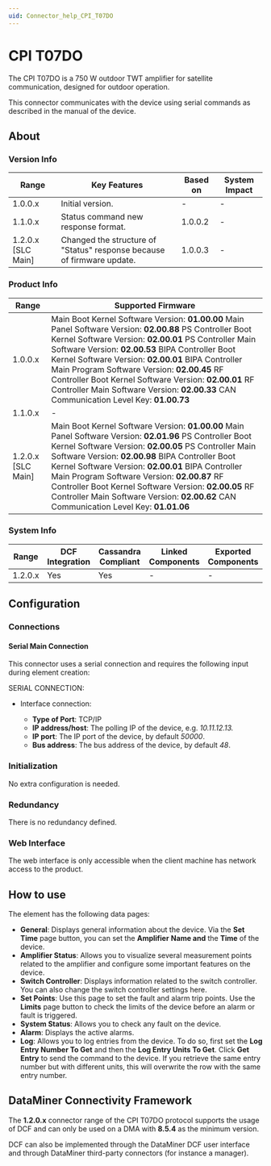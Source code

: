 ```yaml
---
uid: Connector_help_CPI_T07DO
---
```


# CPI T07DO

The CPI T07DO is a 750 W outdoor TWT amplifier for satellite communication, designed for outdoor operation.

This connector communicates with the device using serial commands as described in the manual of the device.

## About

### Version Info

| **Range**            | **Key Features**                                                       | **Based on** | **System Impact** |
|----------------------|------------------------------------------------------------------------|--------------|-------------------|
| 1.0.0.x              | Initial version.                                                       | \-           | \-                |
| 1.1.0.x              | Status command new response format.                                    | 1.0.0.2      | \-                |
| 1.2.0.x \[SLC Main\] | Changed the structure of "Status" response because of firmware update. | 1.0.0.3      | \-                |

### Product Info

| **Range**            | **Supported Firmware**                                                                                                                                                                                                                                                                                                                                                                                                                                                           |
|----------------------|----------------------------------------------------------------------------------------------------------------------------------------------------------------------------------------------------------------------------------------------------------------------------------------------------------------------------------------------------------------------------------------------------------------------------------------------------------------------------------|
| 1.0.0.x              | Main Boot Kernel Software Version: **01.00.00** Main Panel Software Version: **02.00.88** PS Controller Boot Kernel Software Version: **02.00.01** PS Controller Main Software Version: **02.00.53** BIPA Controller Boot Kernel Software Version: **02.00.01** BIPA Controller Main Program Software Version: **02.00.45** RF Controller Boot Kernel Software Version: **02.00.01** RF Controller Main Software Version: **02.00.33** CAN Communication Level Key: **01.00.73** |
| 1.1.0.x              | \-                                                                                                                                                                                                                                                                                                                                                                                                                                                                               |
| 1.2.0.x \[SLC Main\] | Main Boot Kernel Software Version: **01.00.00** Main Panel Software Version: **02.01.96** PS Controller Boot Kernel Software Version: **02.00.05** PS Controller Main Software Version: **02.00.98** BIPA Controller Boot Kernel Software Version: **02.00.01** BIPA Controller Main Program Software Version: **02.00.87** RF Controller Boot Kernel Software Version: **02.00.05** RF Controller Main Software Version: **02.00.62** CAN Communication Level Key: **01.01.06** |

### System Info

| Range     | DCF Integration     | Cassandra Compliant     | Linked Components     | Exported Components     |
|-----------|---------------------|-------------------------|-----------------------|-------------------------|
| 1.2.0.x   | Yes                 | Yes                     | \-                    | \-                      |

## Configuration

### Connections

#### Serial Main Connection

This connector uses a serial connection and requires the following input during element creation:

SERIAL CONNECTION:

- Interface connection:

  - **Type of Port**: TCP/IP
  - **IP address/host**: The polling IP of the device, e.g. *10.11.12.13.*
  - **IP port**: The IP port of the device, by default *50000*.
  - **Bus address**: The bus address of the device, by default *48*.

### Initialization

No extra configuration is needed.

### Redundancy

There is no redundancy defined.

### Web Interface

The web interface is only accessible when the client machine has network access to the product.

## How to use

The element has the following data pages:

- **General**: Displays general information about the device. Via the **Set Time** page button, you can set the **Amplifier** **Name and** the **Time** of the device.
- **Amplifier Status**: Allows you to visualize several measurement points related to the amplifier and configure some important features on the device.
- **Switch Controller**: Displays information related to the switch controller. You can also change the switch controller settings here.
- **Set Points**: Use this page to set the fault and alarm trip points. Use the **Limits** page button to check the limits of the device before an alarm or fault is triggered.
- **System Status**: Allows you to check any fault on the device.
- **Alarm**: Displays the active alarms.
- **Log**: Allows you to log entries from the device. To do so, first set the **Log Entry Number To Get** and then the **Log Entry Units To Get**. Click **Get Entry** to send the command to the device. If you retrieve the same entry number but with different units, this will overwrite the row with the same entry number.

## DataMiner Connectivity Framework

The **1.2.0.x** connector range of the CPI T07DO protocol supports the usage of DCF and can only be used on a DMA with **8.5.4** as the minimum version.

DCF can also be implemented through the DataMiner DCF user interface and through DataMiner third-party connectors (for instance a manager).
